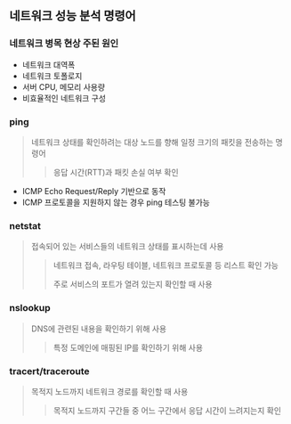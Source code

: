 ## 네트워크 성능 분석 명령어

### 네트워크 병목 현상 주된 원인
- 네트워크 대역폭
- 네트워크 토폴로지
- 서버 CPU, 메모리 사용량
- 비효율적인 네트워크 구성

### ping
> 네트워크 상태를 확인하려는 대상 노드를 향해 일정 크기의 패킷을 전송하는 명령어
> > 응답 시간(RTT)과 패킷 손실 여부 확인
> >
- ICMP Echo Request/Reply 기반으로 동작
- ICMP 프로토콜을 지원하지 않는 경우 ping 테스팅 불가능

### netstat
> 접속되어 있는 서비스들의 네트워크 상태를 표시하는데 사용
> > 네트워크 접속, 라우팅 테이블, 네트워크 프로토콜 등 리스트 확인 가능
> >
> > 주로 서비스의 포트가 열려 있는지 확인할 때 사용

### nslookup
> DNS에 관련된 내용을 확인하기 위해 사용
> > 특정 도메인에 매핑된 IP를 확인하기 위해 사용

### tracert/traceroute
> 목적지 노드까지 네트워크 경로를 확인할 때 사용
> > 목적지 노드까지 구간들 중 어느 구간에서 응답 시간이 느려지는지 확인 